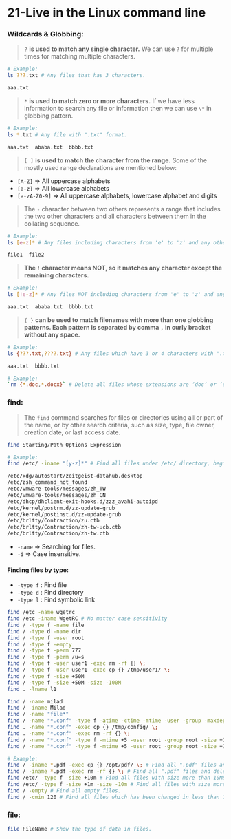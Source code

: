 # 21-Live in the Linux command line

### Wildcards & Globbing:

> `?` **is used to match any single character.** We can use `?` for multiple times for matching multiple characters.
```bash
# Example:
ls ???.txt # Any files that has 3 characters.

aaa.txt
```

> `*` **is used to match zero or more characters.** If we have less information to search any file or information then we can use `\*` in globbing pattern.
```bash
# Example:
ls *.txt # Any file with ".txt" format.

aaa.txt  ababa.txt  bbbb.txt
```

> `[ ]` **is used to match the character from the range.** Some of the mostly used range declarations are mentioned below:

- `[A-Z]` => All uppercase alphabets
- `[a-z]` => All lowercase alphabets
- `[a-zA-Z0-9]` => All uppercase alphabets, lowercase alphabet and digits

> The `-` character between two others represents a range that includes the two other characters and all characters between them in the collating sequence.
```bash
# Example:
ls [e-z]* # Any files including characters from 'e' to 'z' and any other characters after them.

file1  file2
```

> **The `!` character means NOT, so it matches any character except the remaining characters.**
```bash
# Example:
ls [!e-z]* # Any files NOT including characters from 'e' to 'z' and any other characters after them.

aaa.txt  ababa.txt  bbbb.txt
```

> `{ }` **can be used to match filenames with more than one globbing patterns. Each pattern is separated by comma `,` in curly bracket without any space.**
```bash
# Example:
ls {???.txt,????.txt} # Any files which have 3 or 4 characters with ".txt" format.

aaa.txt  bbbb.txt
```
```bash
# Example:
`rm {*.doc,*.docx}` # Delete all files whose extensions are ‘doc’ or ‘docx’.
```
### find:
> The `find` command searches for files or directories using all or part of the name, or by other search criteria, such as size, type, file owner, creation date, or last access date.

```sh
find Starting/Path Options Expression
```
```sh
# Example:
find /etc/ -iname "[y-z]*" # Find all files under /etc/ directory, beginning with 'y' & 'z'.

/etc/xdg/autostart/zeitgeist-datahub.desktop
/etc/zsh_command_not_found
/etc/vmware-tools/messages/zh_TW
/etc/vmware-tools/messages/zh_CN
/etc/dhcp/dhclient-exit-hooks.d/zzz_avahi-autoipd
/etc/kernel/postrm.d/zz-update-grub
/etc/kernel/postinst.d/zz-update-grub
/etc/brltty/Contraction/zu.ctb
/etc/brltty/Contraction/zh-tw-ucb.ctb
/etc/brltty/Contraction/zh-tw.ctb
```
* `-name` => Searching for files.
* `-i` => Case insensitive.

#### Finding files by type:
* `-type f` : Find file
* `-type d` : Find directory
* `-type l` : Find symbolic link

```bash
find /etc -name wgetrc
find /etc -iname WgetRC # No matter case sensitivity
find / -type f -name file
find / -type d -name dir
find / -type f -user root
find / -type f -empty
find / -type f -perm 777
find / -type f -perm /u=s
find / -type f -user user1 -exec rm -rf {} \;
find / -type f -user user1 -exec cp {} /tmp/user1/ \;
find / -type f -size +50M
find / -type f -size +50M -size -100M
find . -lname l1
```
```bash
find / -name milad
find / -iname Milad
find / -name "file*"
find / -name "*.conf" -type f -atime -ctime -mtime -user -group -maxdepth (-o|-a --> and or)
find . -name "*.conf" -exec cp {} /tmp/config/ \;
find . -name "*.conf" -exec rm -rf {} \;
find / -name "*.conf" -type f -mtime +5 -user root -group root -size +10K -exec cp {} /tmp/config/ \;
find / -name "*.conf" -type f -mtime +5 -user root -group root -size +10K -delete
```
```bash
# Example:
find / -iname *.pdf -exec cp {} /opt/pdf/ \; # Find all ".pdf" files and copy all to /opt directory. 
find / -iname *.pdf -exec rm -rf {} \; # Find all ".pdf" files and delete all of them.
find /etc/ -type f -size +10m # Find all files with size more than 10MB.
find /etc/ -type f -size +1m -size -10m # Find all files with size more than 1Mb & less than 10Mb. Between 1Mb to 10Mb.
find / -empty # Find all empty files.
find / -cmin 120 # Find all files which has been changed in less than 120 minutes ago.
```

### file:
```bash
file FileName # Show the type of data in files.
```









